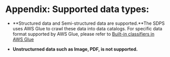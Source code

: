 # Appendix: Supported data types:

- **Structured data and Semi-structured data are supported.**The SDPS uses AWS Glue to crawl these data into data catalogs. For specific data format supported by AWS Glue, please refer to [Built-in classifiers in AWS Glue](https://docs.aws.amazon.com/glue/latest/dg/add-classifier.html)

- **Unstructurned data such as Image, PDF, is not supported.**